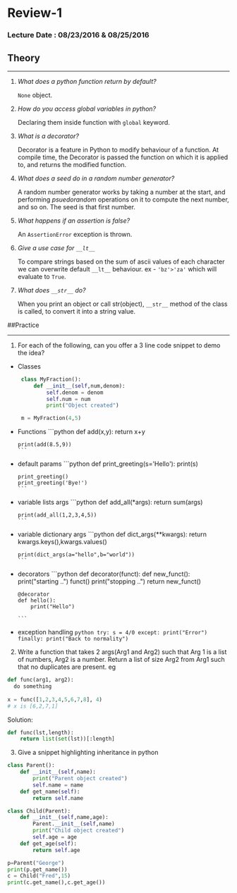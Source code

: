 # Review-1

### Lecture Date : 08/23/2016 & 08/25/2016

## Theory
______
1. *What does a python function return by default?*
    
    `None` object.

1. *How do you access global variables in python?*
    
    Declaring them inside function with `global` keyword.

1. *What is a decorator?*
    
    Decorator is a feature in Python to modify behaviour of a function. At compile time, the Decorator is passed the function on which it is applied to, and returns the modified function.   

1.  *What does a seed do in a random number generator?*
    
    A random number generator works by taking a number at the start, and performing *psuedorandom* operations on it to compute the next number, and so on. The seed is that first number.

1. *What happens if an assertion is false?*
    
    An `AssertionError` exception is thrown.

2. *Give a use case for `__lt__`*
    
    To compare strings based on the sum of ascii values of each character we can overwrite default `__lt__` behaviour. ex - `'bz'>'za'` which will evaluate to `True`.

3.  *What does `__str__` do?*
    
    When you print an object or call str(object), `__str__` method of the class is called, to convert it into a string value.
 
##Practice
______
1. For each of the following, can you offer a 3 line code snippet to demo the idea?
  * Classes
       ```python
        class MyFraction():
            def __init__(self,num,denom):
                self.denom = denom
                self.num = num
                print("Object created")

        m = MyFraction(4,5)
       ```
  * Functions
        ```python
        def add(x,y):
            return x+y

        print(add(8.5,9))
        ```
  * default params
        ```python
        def print_greeting(s='Hello'):
            print(s)

        print_greeting()
        print_greeting('Bye!')
        ```
  * variable lists args
        ```python
        def add_all(*args):
            return sum(args)

        print(add_all(1,2,3,4,5))
        ```
  * variable dictionary args
        ```python
        def dict_args(**kwargs):
            return kwargs.keys(),kwargs.values()
        
        print(dict_args(a="hello",b="world"))
        ```
  * decorators
        ```python
        def decorator(funct):
            def new_funct():
                print("starting ..")
                funct()
                print("stopping ..")
            return new_funct()

        @decorator
        def hello():
            print("Hello")

        ```
  * exception handling
        ```python
        try:
            s = 4/0
        except:
            print("Error")
        finally:
            print("Back to normality")
        ```
  
2. Write a function that takes 2 args(Arg1 and Arg2) such that Arg 1 is a list of numbers, Arg2 is a number. Return a list of size Arg2 from Arg1 such that no duplicates are present. eg
```python
def func(arg1, arg2):
  do something
  
x = func([1,2,3,4,5,6,7,8], 4)
# x is [6,2,7,1]
```

Solution:
```python
def func(lst,length):
    return list(set(lst))[:length]
```
3. Give a snippet highlighting inheritance in python
```python
class Parent():
    def __init__(self,name):
        print("Parent object created")
        self.name = name
    def get_name(self):
        return self.name

class Child(Parent):
    def __init__(self,name,age):
        Parent.__init__(self,name)
        print("Child object created")
        self.age = age
    def get_age(self):
        return self.age

p=Parent("George")
print(p.get_name())
c = Child("Fred",15)
print(c.get_name(),c.get_age())
```
